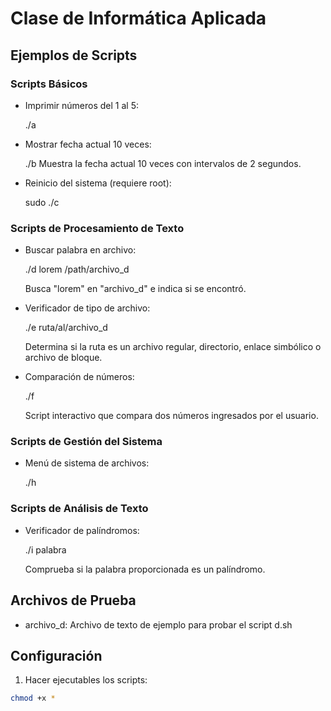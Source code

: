 # Clase de Informática Aplicada

## Ejemplos de Scripts

### Scripts Básicos
- Imprimir números del 1 al 5:

  ./a

- Mostrar fecha actual 10 veces:

  ./b
  Muestra la fecha actual 10 veces con intervalos de 2 segundos.


- Reinicio del sistema (requiere root):

  sudo ./c

### Scripts de Procesamiento de Texto
- Buscar palabra en archivo:

  ./d lorem /path/archivo_d

  Busca "lorem" en "archivo_d" e indica si se encontró.

- Verificador de tipo de archivo:

  ./e ruta/al/archivo_d
  
  Determina si la ruta es un archivo regular, directorio, enlace simbólico o archivo de bloque.

- Comparación de números:

  ./f

  Script interactivo que compara dos números ingresados por el usuario.

### Scripts de Gestión del Sistema
- Menú de sistema de archivos:
  
  ./h
  

### Scripts de Análisis de Texto
- Verificador de palíndromos:
  
  ./i palabra
  
  Comprueba si la palabra proporcionada es un palíndromo.

## Archivos de Prueba
- archivo_d: Archivo de texto de ejemplo para probar el script d.sh

## Configuración
1. Hacer ejecutables los scripts:
```bash
chmod +x *
```
